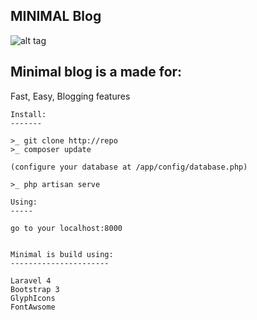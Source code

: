 
## MINIMAL Blog

![alt tag](http://imageshack.com/a/img842/4290/31qk.png)


  Minimal blog is a made for:
----------------
  
  Fast, Easy, Blogging features
  


    Install:
    -------
  
    >_ git clone http://repo
    >_ composer update
    
    (configure your database at /app/config/database.php)
    
    >_ php artisan serve
    
    Using: 
    -----
    
    go to your localhost:8000
    
    
    Minimal is build using:
    ----------------------
    
    Laravel 4
    Bootstrap 3
    GlyphIcons
    FontAwsome

